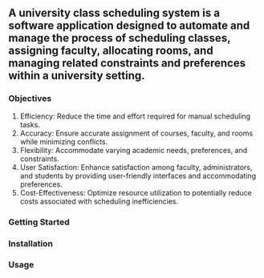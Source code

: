 ##  A university class scheduling system is a software application designed to automate and manage the process of scheduling classes, assigning faculty, allocating rooms, and managing related constraints and preferences within a university setting.

### Objectives
1. Efficiency: Reduce the time and effort required for manual scheduling tasks. 
2. Accuracy: Ensure accurate assignment of courses, faculty, and rooms while minimizing conflicts.
3. Flexibility: Accommodate varying academic needs, preferences, and constraints.
4. User Satisfaction: Enhance satisfaction among faculty, administrators, and students by providing user-friendly interfaces and accommodating preferences.
5. Cost-Effectiveness: Optimize resource utilization to potentially reduce costs associated with scheduling inefficiencies.

### Getting Started

### Installation

### Usage